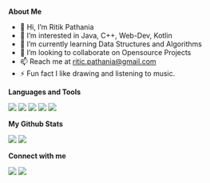 **About Me**
- 👋 Hi, I’m Ritik Pathania
- 👀 I’m interested in Java, C++, Web-Dev, Kotlin
- 🌱 I’m currently learning Data Structures and Algorithms
- 💞️ I’m looking to collaborate on Opensource Projects
- 📫 Reach me at ritic.pathania@gmail.com
- ⚡ Fun fact I like drawing and listening to music.

**Languages and Tools**
<p>
    <a href="https://kotlinlang.org/" target="_blank"><img src="https://img.icons8.com/color/50/000000/kotlin.png"/></a>
    <a href="https://isocpp.org/" target="_blank"><img src="https://img.icons8.com/color/50/000000/c-plus-plus-logo.png"/></a>
    <a href="https://www.python.org" target="_blank"><img src="https://img.icons8.com/color/48/000000/java.png"/></a> 
    <a href="https://nodejs.org" target="_blank"><img src="https://img.icons8.com/fluency/000000/node-js.png"/></a> 
    <a href="https://www.mysql.com/" target="_blank"><img src="https://img.icons8.com/fluent/000000/mysql-logo.png"/></a>
</p>

**My Github Stats**

<img src="https://github-readme-stats.vercel.app/api?username=ritikpathania&show_icons=true"/>
<img src="https://github-readme-stats.vercel.app/api/top-langs/?username=ritikpathania&layout=compact"/>

**Connect with me**
<p align="left">
<a href = "https://www.instagram.com/riticpathania/"><img src="https://img.icons8.com/fluent/000000/instagram-new.png"/></a>
<a href = "https://twitter.com/riticpathania"><img src="https://img.icons8.com/fluent/000000/twitter.png"/></a>
</p>
